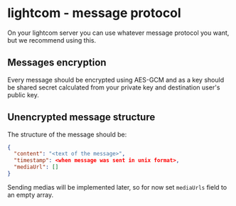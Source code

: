 # lightcom - message protocol

On your lightcom server you can use whatever message protocol you want, but we recommend using this.

## Messages encryption
Every message should be encrypted using AES-GCM and as a key should be shared secret calculated from your private key and destination user's public key.

## Unencrypted message structure
The structure of the message should be:
```json
{
  "content": "<text of the message>",
  "timestamp": <when message was sent in unix format>,
  "mediaUrl": []
}
```
Sending medias will be implemented later, so for now set `mediaUrls` field to an empty array.